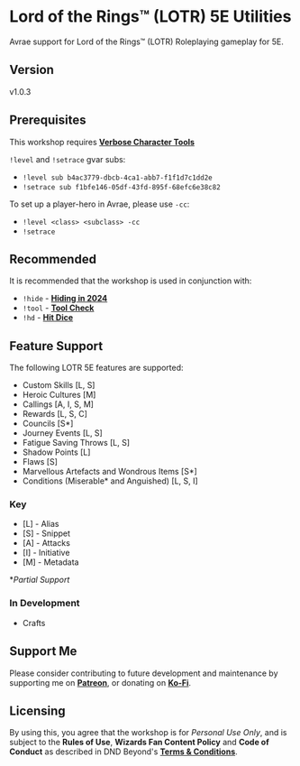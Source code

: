 # Lord of the Rings™ (LOTR) 5E Utilities

Avrae support for Lord of the Rings™ (LOTR) Roleplaying gameplay for 5E.

## Version

v1.0.3

## Prerequisites

This workshop requires [**Verbose Character Tools**](https://avrae.io/dashboard/workshop/5f7385fe647bb0a416316d1d)

`!level` and `!setrace` gvar subs:
- `!level sub b4ac3779-dbcb-4ca1-abb7-f1f1d7c1dd2e`
- `!setrace sub f1bfe146-05df-43fd-895f-68efc6e38c82`

To set up a player-hero in Avrae, please use `-cc`:

- `!level <class> <subclass> -cc`
- `!setrace`

## Recommended

It is recommended that the workshop is used in conjunction with:
- `!hide` - [**Hiding in 2024**](https://avrae.io/dashboard/workshop/6714f1721da5c606863358b9)
- `!tool` - [**Tool Check**](https://avrae.io/dashboard/workshop/630b0e39b85ea38890666c08)
- `!hd` - [**Hit Dice**](https://avrae.io/dashboard/workshop/5f9b7e7b14a62cb7e811c1bd)

## Feature Support

The following LOTR 5E features are supported:

- Custom Skills [L, S]
- Heroic Cultures [M]
- Callings [A, I, S, M]
- Rewards [L, S, C]
- Councils [S*]
- Journey Events [L, S]
- Fatigue Saving Throws [L, S]
- Shadow Points [L]
- Flaws [S]
- Marvellous Artefacts and Wondrous Items [S*]
- Conditions (Miserable* and Anguished) [L, S, I]

### Key

- [L] - Alias
- [S] - Snippet
- [A] - Attacks
- [I] - Initiative
- [M] - Metadata

*_Partial Support_

### In Development

- Crafts

## Support Me

Please consider contributing to future development and maintenance by supporting me on [**Patreon**](https://www.patreon.com/fatestapestry), or donating on [**Ko-Fi**](https://ko-fi.com/noralf).

## Licensing

By using this, you agree that the workshop is for _Personal Use Only_, and is subject to the **Rules of Use**, **Wizards Fan Content Policy** and **Code of Conduct** as described in DND Beyond's [**Terms & Conditions**](https://www.dndbeyond.com/terms-conditions).
